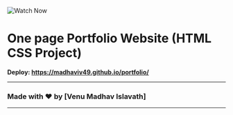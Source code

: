 
![Watch Now](./img/Design.jpg)
# One page Portfolio Website (HTML CSS Project)
**Deploy: https://madhaviv49.github.io/portfolio/**

---

### Made with ❤️ by [Venu Madhav Islavath]

---
  


